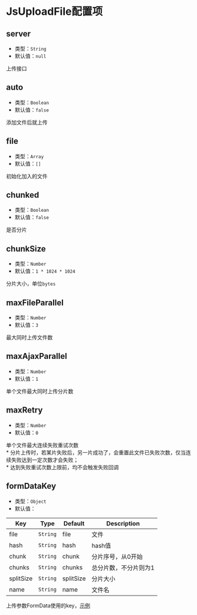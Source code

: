 # JsUploadFile配置项

## server

+ 类型：`String`
+ 默认值：`null`

上传接口

## auto

+ 类型：`Boolean`
+ 默认值：`false`

添加文件后就上传

## file

+ 类型：`Array`
+ 默认值：`[]`

初始化加入的文件

## chunked

+ 类型：`Boolean`
+ 默认值：`false`

是否分片

## chunkSize

+ 类型：`Number`
+ 默认值：`1 * 1024 * 1024`

分片大小，单位`bytes`

## maxFileParallel

+ 类型：`Number`
+ 默认值：`3`

最大同时上传文件数

## maxAjaxParallel

+ 类型：`Number`
+ 默认值：`1`

单个文件最大同时上传分片数

## maxRetry

+ 类型：`Number`
+ 默认值：`0`

单个文件最大连续失败重试次数
<br>* 分片上传时，若某片失败后，另一片成功了，会重置此文件已失败次数，仅当连续失败达到一定次数才会失败；
<br>* 达到失败重试次数上限前，均不会触发失败回调

## formDataKey

+ 类型：`Object`
+ 默认值：

| Key | Type | Default | Description |
| --- | --- | --- | --- |
| file | `String` | file | 文件 |
| hash | `String` | hash | hash值 |
| chunk | `String` | chunk | 分片序号，从0开始 |
| chunks | `String` | chunks | 总分片数，不分片则为1 |
| splitSize | `String` | splitSize | 分片大小 |
| name | `String` | name | 文件名 |

上传参数FormData使用的key，[示例](/v2/example/eg-formDataKey.md)
